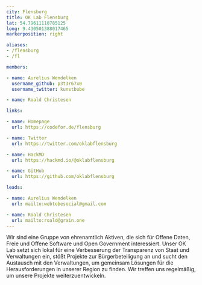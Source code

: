 ```yaml
---
city: Flensburg
title: OK Lab Flensburg
lat: 54.79611110785125
long: 9.430501388017465
markerposition: right

aliases:
- /flensburg
- /fl

members:

- name: Aurelius Wendelken
  username_github: p3t3r67x0
  username_twitter: kunstbube

- name: Roald Christesen

links:

- name: Homepage
  url: https://codefor.de/flensburg

- name: Twitter
  url: https://twitter.com/oklabflensburg

- name: HackMD
  url: https://hackmd.io/@oklabflensburg

- name: GitHub
  url: https://github.com/oklabflensburg

leads:

- name: Aurelius Wendelken
  url: mailto:webtobesocial@gmail.com

- name: Roald Christesen
  url: mailto:roald@grain.one
---
```


Wir sind eine Gruppe von ehrenamtlich Aktiven, die sich für Offene Daten, Freie und Offene Software und Open Government interessiert. Unser OK Lab setzt sich lokal für eine Verbesserung der Transparenz von Staat und Verwaltungen ein, stößt Projekte zur Bürgerbeteiligung an und sucht den Austausch mit den Verwaltungen, um gemeinsam Lösungen für die Herausforderungen in unserer Region zu finden. Wir treffen uns regelmäßig, um unsere Projekte weiterzuentwickeln.
